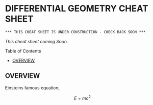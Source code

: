# DIFFERENTIAL GEOMETRY CHEAT SHEET

```txt
*** THIS CHEAT SHEET IS UNDER CONSTRUCTION - CHECK BACK SOON ***
```

_This cheat sheet coming Soon._

Table of Contents

* [OVERVIEW](https://github.com/JeffDeCola/my-cheat-sheets/tree/master/other/stem/math/pure/spaces/differential-geometry-cheat-sheet#overview)

## OVERVIEW

Einsteins famous equation,

$$
E=mc^2
$$
